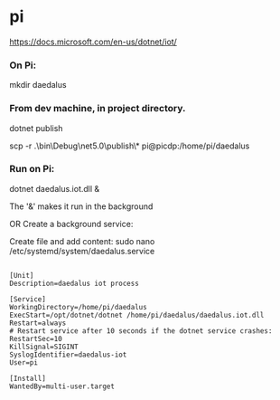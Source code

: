 # pi

https://docs.microsoft.com/en-us/dotnet/iot/

### On Pi:
mkdir daedalus

### From dev machine, in project directory.
dotnet publish

scp -r .\bin\Debug\net5.0\publish\\* pi@picdp:/home/pi/daedalus

### Run on Pi:
dotnet daedalus.iot.dll &

The '&' makes it run in the background

OR Create a background service:

Create file and add content:
sudo nano /etc/systemd/system/daedalus.service

<pre>
<code>
[Unit]
Description=daedalus iot process

[Service]
WorkingDirectory=/home/pi/daedalus
ExecStart=/opt/dotnet/dotnet /home/pi/daedalus/daedalus.iot.dll
Restart=always
# Restart service after 10 seconds if the dotnet service crashes:
RestartSec=10
KillSignal=SIGINT
SyslogIdentifier=daedalus-iot
User=pi

[Install]
WantedBy=multi-user.target

</pre>
</code>




